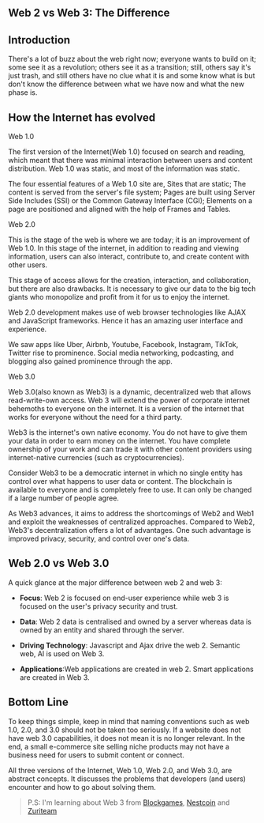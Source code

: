 ## Web 2 vs Web 3: The Difference

## Introduction

There's a lot of buzz about the web right now;  everyone wants to build on it; some see it as a revolution; others see it as a transition; still, others say it's just trash, and still others have no clue what it is and some know what is but don't know the difference between what we have now and what the new phase is.


## How the Internet has evolved

Web 1.0

The first version of the Internet(Web 1.0)  focused on search and reading, which meant that there was minimal interaction between users and content distribution. Web 1.0 was static, and most of the information was static.

The four essential features of a Web 1.0 site are, Sites that are static; The content is served from the server's file system; Pages are built using Server Side Includes (SSI) or the Common Gateway Interface (CGI); Elements on a page are positioned and aligned with the help of Frames and Tables.



Web 2.0

This is the stage of the web is where we are today; it is an improvement of Web 1.0. In this stage of the internet, in addition to reading and viewing information, users can also interact, contribute to, and create content with other users.

This stage of access allows for the creation, interaction, and collaboration, but there are also drawbacks.  It is necessary to give our data to the big tech giants who monopolize and profit from it for us to enjoy the internet.

Web 2.0 development makes use of web browser technologies like AJAX and JavaScript frameworks. Hence it has an amazing user interface and experience. 

We saw apps like Uber, Airbnb, Youtube, Facebook, Instagram, TikTok, Twitter rise to prominence. Social media networking, podcasting, and blogging also gained prominence through the app.


Web 3.0

Web 3.0(also known as Web3) is a dynamic, decentralized web that allows read-write-own access. Web 3 will extend the power of corporate internet behemoths to everyone on the internet. It is a version of the internet that works for everyone without the need for a third party.

Web3 is the internet's own native economy. You do not have to give them your data in order to earn money on the internet. You have complete ownership of your work and can trade it with other content providers using internet-native currencies (such as cryptocurrencies).

Consider Web3 to be a democratic internet in which no single entity has control over what happens to user data or content. The blockchain is available to everyone and is completely free to use. It can only be changed if a large number of people agree.


As Web3 advances, it aims to address the shortcomings of Web2 and Web1 and exploit the weaknesses of centralized approaches. Compared to Web2, Web3's decentralization offers a lot of advantages. One such advantage is improved privacy, security, and control over one's data.

 ## Web 2.0 vs Web 3.0
A quick glance at the major difference between web 2 and web 3:


- **Focus**:  Web 2 is focused on end-user experience while web 3 is focused on the user's privacy security and trust.

- **Data**: Web 2 data is centralised and owned by a server whereas data is owned by an entity and shared through the server.

- **Driving Technology**: Javascript and Ajax drive the web 2. Semantic web, AI is used on Web 3.

- **Applications**:Web applications are created in web 2. Smart applications are created in Web 3.

## Bottom Line

To keep things simple, keep in mind that naming conventions such as web 1.0, 2.0, and 3.0 should not be taken too seriously. If a website does not have web 3.0 capabilities, it does not mean it is no longer relevant. In the end, a small e-commerce site selling niche products may not have a business need for users to submit content or connect.

All three versions of the Internet, Web 1.0, Web 2.0, and Web 3.0, are abstract concepts. It discusses the problems that developers (and users) encounter and how to go about solving them.



> P.S:  I'm learning about Web 3 from [Blockgames](https://blockgames.gg/),
[Nestcoin](https://nestcoin.com/) and
[Zuriteam](https://zuri.team/)




